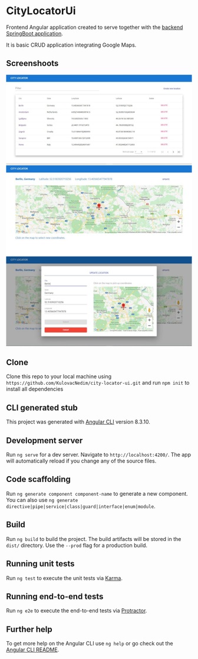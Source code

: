 # CityLocatorUi

Frontend Angular application created to serve together with the [backend SpringBoot application](https://github.com/KulovacNedim/city-locator).

It is basic CRUD application integrating Google Maps.

## Screenshoots

<img src="pics/table-view.JPG" title="table view" alt="table-view.JPG">

<img src="pics/dedicated-view.JPG" title="table view" alt="dedicated-view.JPG">

<img src="pics/create-update-view.JPG" title="table view" alt="create-update-view.JPG">

## Clone

Clone this repo to your local machine using `https://github.com/KulovacNedim/city-locator-ui.git`
and run `npm init` to install all dependencies

## CLI generated stub

This project was generated with [Angular CLI](https://github.com/angular/angular-cli) version 8.3.10.

## Development server

Run `ng serve` for a dev server. Navigate to `http://localhost:4200/`. The app will automatically reload if you change any of the source files.

## Code scaffolding

Run `ng generate component component-name` to generate a new component. You can also use `ng generate directive|pipe|service|class|guard|interface|enum|module`.

## Build

Run `ng build` to build the project. The build artifacts will be stored in the `dist/` directory. Use the `--prod` flag for a production build.

## Running unit tests

Run `ng test` to execute the unit tests via [Karma](https://karma-runner.github.io).

## Running end-to-end tests

Run `ng e2e` to execute the end-to-end tests via [Protractor](http://www.protractortest.org/).

## Further help

To get more help on the Angular CLI use `ng help` or go check out the [Angular CLI README](https://github.com/angular/angular-cli/blob/master/README.md).
